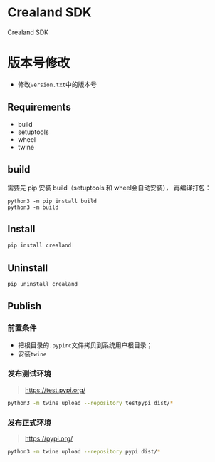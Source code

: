 # Crealand SDK

Crealand SDK

# 版本号修改

- 修改`version.txt`中的版本号

## Requirements

- build
 - setuptools
 - wheel
 - twine

## build

需要先 pip 安装 build（setuptools 和 wheel会自动安装）， 再编译打包：

```
python3 -m pip install build
python3 -m build
```

## Install

```bash
pip install crealand
```

## Uninstall

```bash
pip uninstall crealand
```

## Publish

### 前置条件

- 把根目录的`.pypirc`文件拷贝到系统用户根目录；
- 安装`twine`

### 发布测试环境

> https://test.pypi.org/

```bash
python3 -m twine upload --repository testpypi dist/*
```

### 发布正式环境

> https://pypi.org/

```bash
python3 -m twine upload --repository pypi dist/*
```
